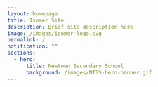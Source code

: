 ```yaml
---
layout: homepage
title: Isomer Site
description: Brief site description here
image: /images/isomer-logo.svg
permalink: /
notification: ""
sections:
  - hero:
      title: Newtown Secondary School
      background: /images/NTSS-hero-banner.gif
---
```


